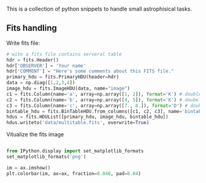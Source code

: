This is a collection of python snippets to handle small astrophisical tasks.



## Fits handling

Write fits file:

```python
# wite a fits file contains serveral table
hdr = fits.Header()
hdr['OBSERVER'] = 'Your name'
hdr['COMMENT'] = "Here's some comments about this FITS file."
primary_hdu = fits.PrimaryHDU(header=hdr)
data = np.diag([1,2,3,4])
image_hdu = fits.ImageHDU(data, name="image")
c1 = fits.Column(name='a', array=np.array([1, 2]), format='K') # double int
c2 = fits.Column(name='b', array=np.array([4, 5]), format='K') # doubel int
c3 = fits.Column(name='c', array=np.array([7., 8.]), format='D') # double float
bintable_hdu = fits.BinTableHDU.from_columns([c1, c2, c3], name='bintable')
hdus = fits.HDUList([primary_hdu, image_hdu, bintable_hdu])
hdus.writeto('data/multitable.fits', overwrite=True)

```



Vitualize the fits image

```python

```



```python
from IPython.display import set_matplotlib_formats
set_matplotlib_formats('png')
```

 ```python
 im = ax.imshow()
 plt.colorbar(im, ax=ax, fraction=0.046, pad=0.04)
 ```

